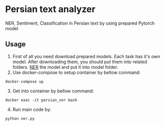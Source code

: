# Persian text analyzer
NER, Sentiment, Classification in Persian text by using prepared Pytorch model


## Usage

1. First of all you need download prepared models. Each task has it's own model. After downloading them, you should put them into related folders.
 [NER](https://foveo-video.s3.ca-central-1.amazonaws.com/stream/ner_pytorch_model.bin) the model and put it into model folder.
2. Use docker-compose to setup container by bellow command:
```
docker-compose up
```
3. Get into container by bellow command:
```
docker exec -it persian_ner bash
```
4. Run main code by:
```
python ner.py
```


